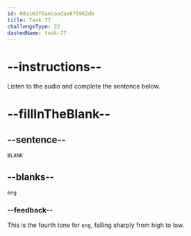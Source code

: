 ```yaml
---
id: 68a163f6aecaadaa875962db
title: Task 77
challengeType: 22
dashedName: task-77
---
```


<!-- (Audio) A: èng -->

# --instructions--

Listen to the audio and complete the sentence below.

# --fillInTheBlank--

## --sentence--

`BLANK`

## --blanks--

`èng`

### --feedback--

This is the fourth tone for `eng`, falling sharply from high to low.
